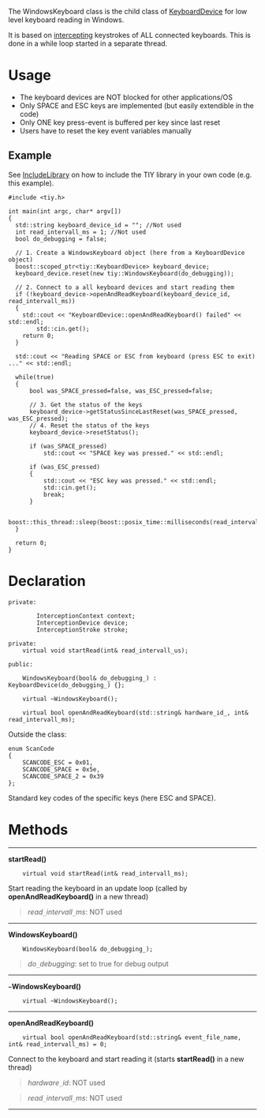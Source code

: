 The WindowsKeyboard class is the child class of [KeyboardDevice](ClassKeyboardDevice.md) for low level keyboard reading in Windows.

It is based on [intercepting](http://oblita.com/Interception.html) keystrokes of ALL connected keyboards. This is done in a while loop started in a separate thread.

# Usage #

  * The keyboard devices are NOT blocked for other applications/OS
  * Only SPACE and ESC keys are implemented (but easily extendible in the code)
  * Only ONE key press-event is buffered per key since last reset
  * Users have to reset the key event variables manually

## Example ##

See [IncludeLibrary](IncludeLibrary.md) on how to include the TIY library in your own code (e.g. this example).

```
#include <tiy.h>

int main(int argc, char* argv[])
{
  std::string keyboard_device_id = ""; //Not used
  int read_intervall_ms = 1; //Not used
  bool do_debugging = false;

  // 1. Create a WindowsKeyboard object (here from a KeyboardDevice object)
  boost::scoped_ptr<tiy::KeyboardDevice> keyboard_device;
  keyboard_device.reset(new tiy::WindowsKeyboard(do_debugging));

  // 2. Connect to a all keyboard devices and start reading them
  if (!keyboard_device->openAndReadKeyboard(keyboard_device_id, read_intervall_ms))
  {
	std::cout << "KeyboardDevice::openAndReadKeyboard() failed" << std::endl;
        std::cin.get();
	return 0;
  }
 
  std::cout << "Reading SPACE or ESC from keyboard (press ESC to exit) ..." << std::endl;

  while(true)
  {
      bool was_SPACE_pressed=false, was_ESC_pressed=false;

      // 3. Get the status of the keys
      keyboard_device->getStatusSinceLastReset(was_SPACE_pressed, was_ESC_pressed);
      // 4. Reset the status of the keys
      keyboard_device->resetStatus();

      if (was_SPACE_pressed)
          std::cout << "SPACE key was pressed." << std::endl;				

      if (was_ESC_pressed)
      {
          std::cout << "ESC key was pressed." << std::endl;
    	  std::cin.get();
    	  break;
      }

      boost::this_thread::sleep(boost::posix_time::milliseconds(read_intervall_ms/2));
  }

  return 0;
}

```

# Declaration #

```
private:

        InterceptionContext context;
        InterceptionDevice device;
        InterceptionStroke stroke;

private:
	virtual void startRead(int& read_intervall_us);

public:

	WindowsKeyboard(bool& do_debugging_) : KeyboardDevice(do_debugging_) {};

	virtual ~WindowsKeyboard();

	virtual bool openAndReadKeyboard(std::string& hardware_id_, int& read_intervall_ms);
```

Outside the class:
```
enum ScanCode
{
    SCANCODE_ESC = 0x01,
    SCANCODE_SPACE = 0x5e,
    SCANCODE_SPACE_2 = 0x39
};
```
Standard key codes of the specific keys (here ESC and SPACE).

# Methods #

---

**startRead()**
```
	virtual void startRead(int& read_intervall_ms);
```
Start reading the keyboard in an update loop (called by **openAndReadKeyboard()** in a new thread)
> _read`_`intervall`_`ms_: NOT used

---

**WindowsKeyboard()**
```
	WindowsKeyboard(bool& do_debugging_);
```
> _do`_`debugging_: set to true for debug output

---

**`~`WindowsKeyboard()**
```
	virtual ~WindowsKeyboard();
```

---

**openAndReadKeyboard()**
```
	virtual bool openAndReadKeyboard(std::string& event_file_name, int& read_intervall_ms) = 0;
```
Connect to the keyboard and start reading it (starts **startRead()** in a new thread)
> _hardware`_`id_: NOT used

> _read`_`intervall`_`ms_: NOT used

---
